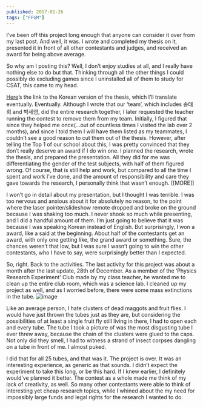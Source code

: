 ```yaml
---
published: 2017-01-26
tags: ["FFGM"]
---
```


I’ve been off this project long enough that anyone can consider it over from my last post. And well, it was. I wrote and completed my thesis on it, presented it in front of all other contestants and judges, and received an award for being above average.

So why am I posting this? Well, I don’t enjoy studies at all, and I really have nothing else to do but that. Thinking through all the other things I could possibly do excluding games since I uninstalled all of them to study for CSAT, this came to my head.

[Here](https://drive.google.com/file/d/0B448gcvQu8zIMGYtb3F4YWh1ZnM/view?usp=sharing)’s the link to the Korean version of the thesis, which I’ll translate eventually. Eventually. Although I wrote that our&nbsp;‘team’, which includes 송태희 and 박세영, did the entire research together, I later requested the teacher running the contest to remove them from my team. Initially, I figured that since they helped me once(...out of countless times I visited the lab over 2 months), and since I told them I will have them listed as my teammates, I couldn’t see a good reason to cut them out of the thesis. However, after telling the Top 1 of our school about this, I was pretty convinced that they don’t really deserve an award if I do win one. I planned the research, wrote the thesis, and prepared the presentation. All they did for me was differentiating the gender of the test subjects, with half of them figured wrong. Of course, that is still help and work, but compared to all the time I spent and work I’ve done, and the amount of responsibility and care they gave towards the research, I personally think that wasn’t enough.
[[MORE]]

I won’t go in detail about my presentation, but I thought I was terrible. I was too nervous and anxious about it for absolutely no reason, to the point where the laser pointer/slideshow remote dropped and broke on the ground because I was shaking too much. I never shook so much while presenting, and I did a handful amount of them. I’m just going to believe that it was because I was speaking Korean instead of English. But surprisingly, I won a award, like a said at the beginning. About half of the contestants get an award, with only one getting like, the grand award or something. Sure, the chances weren’t that low, but I was sure I wasn’t going to win the other contestants, who I have to say, were surprisingly better than I expected.

So, right. Back to the activities. The last activity for this project was about a month after the last update, 28th of December. As a member of the&nbsp;‘Physics Research Experiment’ Club made by my class teacher, he wanted me to clean up the entire club room, which was a science lab. I cleaned up my project as well, and as I worried before, there were some mass extinctions in the tube.
![image](https://64.media.tumblr.com/f7ff0f5b7d787c40248931fb70ea5b5d/tumblr_inline_okj8youu5Z1ryo8a8_540.jpg)

Like an average person, I hate clusters of dead maggots and fruit flies. I would have just thrown the tubes just as they are, but considering the possibilities of at least a single fruit fly still living in there, I had to open each and every tube. The tube I took a picture of was the most disgusting tube I ever threw away, because the chain of the clusters were glued to the caps. Not only did they smell, I had to witness a strand of insect corpses dangling on a tube in front of me. I almost puked.

I did that for all 25 tubes, and that was it. The project is over. It was an interesting experience, as generic as that sounds. I didn’t expect the experiment to take this long, or be this hard. If I knew earlier, I definitely would’ve planned it better. The contest as a whole made me think of my lack of creativity, as well. So many other contestants were able to think of interesting yet cheap research topics, while I whined about the my need for impossibly large funds and legal rights for the research I wanted to do.
